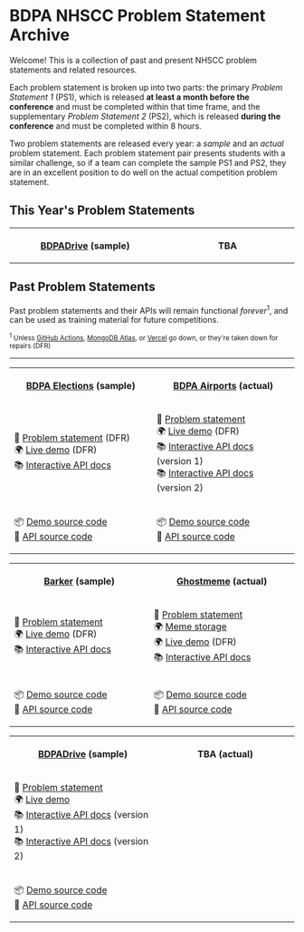 # BDPA NHSCC Problem Statement Archive

Welcome! This is a collection of past and present NHSCC problem statements and
related resources.

Each problem statement is broken up into two parts: the primary _Problem
Statement 1_ (PS1), which is released **at least a month before the conference**
and must be completed within that time frame, and the supplementary _Problem
Statement 2_ (PS2), which is released **during the conference** and must be
completed within 8 hours.

Two problem statements are released every year: a _sample_ and an _actual_
problem statement. Each problem statement pair presents students with a similar
challenge, so if a team can complete the sample PS1 and PS2, they are in an
excellent position to do well on the actual competition problem statement.

## This Year's Problem Statements

<table>
<tr>
<th>
<img width="500" height="1" />
<p align="center"><strong><a href="/2022">BDPADrive</a> (sample)</p>
</th>
<th>
<img width="500" height="1" />
<p align="center"><strong>TBA</p>
</th>
</tr>

</table>

## Past Problem Statements

Past problem statements and their APIs will remain functional
_forever_<sup>1</sup>, and can be used as training material for future
competitions.

<small><sup>1</sup> Unless
[GitHub Actions](https://github.com/features/actions),
[MongoDB Atlas](https://www.mongodb.com/cloud/atlas), or
[Vercel](https://vercel.com) go down, or they're taken down for repairs
(DFR)</small>

---

<table>
<tr>
<th>
<img width="500" height="1" />
<p align="center"><strong><a href="/2019">BDPA Elections</a> (sample)</strong></p>
</th>
<th>
<img width="500" height="1" />
<p align="center"><strong><a href="/2020">BDPA Airports</a> (actual)</strong></p>
</th>
</tr>
<tr>
<td>
<p>
📑 <a href="/2019/elections">Problem statement</a> (DFR)
<br />
🌍 <a href="https://elections.solutions.hscc.bdpa.org">Live demo</a> (DFR)
<br />
📚 <a href="https://hscc4cfe8be7.docs.apiary.io/">Interactive API docs</a>
</p>
</td>
<td>
<img width="500" height="1" />
<p>
📑 <a href="/2020/airports">Problem statement</a>
<br />
🌍 <a href="https://airports.solutions.hscc.bdpa.org">Live demo</a> (DFR)
<br />
📚 <a href="https://hsccdfbb7244.docs.apiary.io/">Interactive API docs</a> (version 1)
<br />
📚 <a href="https://hscc210ff8c0.docs.apiary.io/">Interactive API docs</a> (version 2)
</p>
</td>
</tr>
<tr>
<td>
<img width="500" height="1" />
<p>
📦 <a href="https://github.com/nhscc/elections.solutions.hscc.bdpa.org">Demo source code</a>
<br />
🎒 <a href="https://github.com/nhscc/elections.api.hscc.bdpa.org">API source code</a>
</p>
</td>
<td>
<img width="500" height="1" />
<p>
📦 <a href="https://github.com/nhscc/airports.solutions.hscc.bdpa.org">Demo source code</a>
<br />
🎒 <a href="https://github.com/nhscc/airports.api.hscc.bdpa.org">API source code</a>
</p>
</td>
</tr>
<table>
<tr>
<th>
<img width="500" height="1" />
<p align="center"><strong><a href="/2021">Barker</a> (sample)</strong></p>
</th>
<th>
<img width="500" height="1" />
<p align="center"><strong><a href="/2021">Ghostmeme</a> (actual)</strong></p>
</th>
</tr>
<tr>
<td>
<p>
📑 <a href="/2021/barker">Problem statement</a>
<br />
🌍 <a href="https://barker.solutions.hscc.bdpa.org">Live demo</a> (DFR)
<br />
📚 <a href="https://hscckhug3eb6.docs.apiary.io/">Interactive API docs</a>
</p>
</td>
<td>
<img width="500" height="1" />
<p>
📑 <a href="/2021/ghostmeme">Problem statement</a>
<br />
🌍 <a href="https://imgur.com/a/TytqlvJ">Meme storage</a>
<br />
🌍 <a href="https://ghostmeme.solutions.hscc.bdpa.org">Live demo</a> (DFR)
<br />
📚 <a href="https://hscc6xt8cqqf.docs.apiary.io/">Interactive API docs</a>
</p>
</td>
</tr>
<tr>
<td>
<img width="500" height="1" />
<p>
📦 <a href="https://github.com/nhscc/barker.solutions.hscc.bdpa.org">Demo source code</a>
<br />
🎒 <a href="https://github.com/nhscc/barker.api.hscc.bdpa.org">API source code</a>
</p>
</td>
<td>
<img width="500" height="1" />
<p>
📦 <a href="https://github.com/nhscc/ghostmeme.solutions.hscc.bdpa.org">Demo source code</a>
<br />
🎒 <a href="https://github.com/nhscc/ghostmeme.api.hscc.bdpa.org">API source code</a>
</p>
</td>
</tr>
</table>
<table>
<tr>
<th>
<img width="500" height="1" />
<p align="center"><strong><a href="/2022/bdpadrive">BDPADrive</a> (sample)</strong></p>
</th>
<th>
<img width="500" height="1" />
<p align="center"><strong>TBA (actual)</strong></p>
</th>
</tr>
<tr>
<td>
<img width="500" height="1" />
<p>
📑 <a href="/2022/bdpadrive">Problem statement</a>
<br />
🌍 <a href="https://bdpadrive.solutions.hscc.bdpa.org">Live demo</a>
<br />
📚 <a href="https://hsccebun98j2.docs.apiary.io/">Interactive API docs</a> (version 1)
<br />
📚 <a href="https://hscchkie87hj.docs.apiary.io/">Interactive API docs</a> (version 2)
</p>
</td>
<td>
</td>
</tr>
<tr>
<td>
<img width="500" height="1" />
<p>
📦 <a href="https://github.com/nhscc/bdpadrive.solutions.hscc.bdpa.org">Demo source code</a>
<br />
🎒 <a href="https://github.com/nhscc/bdpadrive.api.hscc.bdpa.org">API source code</a>
</p>
</td>
<td>
</td>
</tr>
</table>
